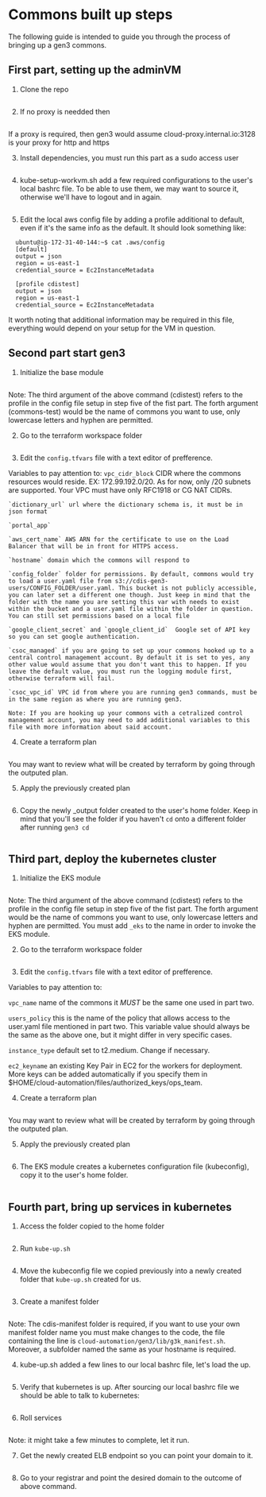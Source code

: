 # Commons built up steps 

The following guide is intended to guide you through the process of bringing up a gen3 commons.


## First part, setting up the adminVM

1. Clone the repo
  ```git clone https://github.com/uc-cdis/cloud-automation.git
```

2. If no proxy is needded then 
  ```export GEN3_NOPROXY='no'
```
   If a proxy is required, then gen3 would assume cloud-proxy.internal.io:3128 is your proxy for http and https

3. Install dependencies, you must run this part as a sudo access user
  ```bash cloud-automation/gen3/bin/kube-setup-workvm.sh
```

4. kube-setup-workvm.sh add a few required configurations to the user's local bashrc file. To be able to use them, we may want to source it, otherwise we'll have to logout and in again.
  ```source .bashrc
```

5. Edit the local aws config file by adding a profile additional to default, even if it's the same info as the default. It should look something like: 
```
  ubuntu@ip-172-31-40-144:~$ cat .aws/config 
  [default]
  output = json
  region = us-east-1
  credential_source = Ec2InstanceMetadata

  [profile cdistest]
  output = json
  region = us-east-1
  credential_source = Ec2InstanceMetadata
```

  It worth noting that additional information may be required in this file, everything would depend on your setup for the VM in question.


## Second part start gen3

1. Initialize the base module
  ```gen3 workon cdistest commons-test
```

  Note: The third argument of the above command (cdistest) refers to the profile in the config file setup in step five of the fist part.
        The forth argument (commons-test) would be the name of commons you want to use, only lowercase letters and hyphen are permitted.

2. Go to the terraform workspace folder
  ```gen3 cd
```

3. Edit the `config.tfvars` file with a text editor of prefference. 

  Variables to pay attention to:
    `vpc_cidr_block` CIDR where the commons resources would reside. EX: 172.99.192.0/20. As for now, only /20 subnets are supported. Your VPC must have only RFC1918 or CG NAT CIDRs.

    `dictionary_url` url where the dictionary schema is, it must be in json format

    `portal_app`

    `aws_cert_name` AWS ARN for the certificate to use on the Load Balancer that will be in front for HTTPS access.

    `hostname` domain which the commons will respond to

    `config_folder` folder for permissions. By default, commons would try to load a user.yaml file from s3://cdis-gen3-users/CONFIG_FOLDER/user.yaml. This bucket is not publicly accessible, you can later set a different one though. Just keep in mind that the folder with the name you are setting this var with needs to exist within the bucket and a user.yaml file within the folder in question. You can still set permissions based on a local file

    `google_client_secret` and `google_client_id`  Google set of API key so you can set google authentication.

    `csoc_managed` if you are going to set up your commons hooked up to a central control management account. By default it is set to yes, any other value would assume that you don't want this to happen. If you leave the default value, you must run the logging module first, otherwise terraform will fail.

    `csoc_vpc_id` VPC id from where you are running gen3 commands, must be in the same region as where you are running gen3.

    Note: If you are hooking up your commons with a cetralized control management account, you may need to add additional variables to this file with more information about said account.


4. Create a terraform plan
  ```gen3 tfplan
```
  You may want to review what will be created by terraform by going through the outputed plan.

5. Apply the previously created plan
  ```gen3 tfapply
```

6. Copy the newly _output folder created to the user's home folder. Keep in mind that you'll see the folder if you haven't `cd` onto a different folder after running `gen3 cd`
  ```cp -r commons-test_output/ $HOME
```



## Third part, deploy the kubernetes cluster

1. Initialize the EKS module
  ```gen3 workon cdistest commons-test_eks
```

  Note: The third argument of the above command (cdistest) refers to the profile in the config file setup in step five of the fist part.
        The forth argument would be the name of commons you want to use, only lowercase letters and hyphen are permitted. You must add `_eks` to the name in order to invoke the EKS module.

2. Go to the terraform workspace folder
  ```gen3 cd
```

3. Edit the `config.tfvars` file with a text editor of prefference. 

  Variables to pay attention to:

  `vpc_name` name of the commons it *MUST* be the same one used in part two.

  `users_policy` this is the name of the policy that allows access to the user.yaml file mentioned in part two. This variable value should always be the same as the above one, but it might differ in very specific cases.

  `instance_type` default set to t2.medium. Change if necessary.

  `ec2_keyname` an existing Key Pair in EC2 for the workers for deployment. More keys can be added automatically if you specify them in $HOME/cloud-automation/files/authorized_keys/ops_team.

4. Create a terraform plan
  ```gen3 tfplan
```
  You may want to review what will be created by terraform by going through the outputed plan.

5. Apply the previously created plan
  ```gen3 tfapply
```

6. The EKS module creates a kubernetes configuration file (kubeconfig), copy it to the user's home folder.
  ```cp commons-test_output_EKS/kubeconfig $HOME
```



## Fourth part, bring up services in kubernetes

1. Access the folder copied to the home folder
  ```cd $HOME/commons-test_output/
```

2. Run `kube-up.sh`
  ```bash kube-up.sh
```

4. Move the kubeconfig file we copied previously into a newly created folder that `kube-up.sh` created for us.
  ```mv $HOME/kubconfig $HOME/commons-test/
```

3. Create a manifest folder
  ```mkdir -p $HOME/cdis-manifest/commons-test.plantx-pla.net
```

  Note: The cdis-manifest folder is required, if you want to use your own manifest folder name you must make changes to the code, the file containing the line is `cloud-automation/gen3/lib/g3k_manifest.sh`.
        Moreover, a subfolder named the same as your hostname is required.

4. kube-up.sh added a few lines to our local bashrc file, let's load the up.
  ```source $HOME/.bashrc
```

5. Verify that kubernetes is up. After sourcing our local bashrc file we should be able to talk to kubernetes:
  ```kubectl get nodes
```

6. Roll services
  ```gen3 roll all
```
  Note: it might take a few minutes to complete, let it run.

7. Get the newly created ELB endpoint so you can point your domain to it.
  ```kubectl get service revproxy-service-elb -o json | jq -r .status.loadBalancer.ingress[].hostname
```

8. Go to your registrar and point the desired domain to the outcome of above command.



